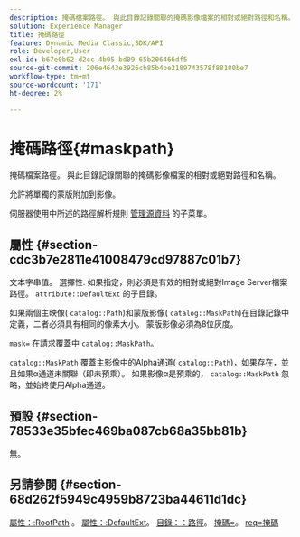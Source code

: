 ```yaml
---
description: 掩碼檔案路徑。 與此目錄記錄關聯的掩碼影像檔案的相對或絕對路徑和名稱。
solution: Experience Manager
title: 掩碼路徑
feature: Dynamic Media Classic,SDK/API
role: Developer,User
exl-id: b67e0b62-d2cc-4b05-bd09-65b206466df5
source-git-commit: 206e4643e3926cb85b4be2189743578f88180be7
workflow-type: tm+mt
source-wordcount: '171'
ht-degree: 2%

---
```


# 掩碼路徑{#maskpath}

掩碼檔案路徑。 與此目錄記錄關聯的掩碼影像檔案的相對或絕對路徑和名稱。

允許將單獨的蒙版附加到影像。

伺服器使用中所述的路徑解析規則 [管理源資料](/help/aem-is-ir-api/is-api/image-serving-api-ref/c-configuration-and-administration/c-configuration-and-administration.md) 的子菜單。

## 屬性 {#section-cdc3b7e2811e41008479cd97887c01b7}

文本字串值。 選擇性. 如果指定，則必須是有效的相對或絕對Image Server檔案路徑。 `attribute::DefaultExt` 的子目錄。

如果兩個主映像( `catalog::Path`)和蒙版影像( `catalog::MaskPath`)在目錄記錄中定義，二者必須具有相同的像素大小。 蒙版影像必須為8位灰度。

`mask=` 在請求覆蓋中 `catalog::MaskPath`。

`catalog::MaskPath` 覆蓋主影像中的Alpha通道( `catalog::Path`)，如果存在，並且如果α通道未關聯（即未預乘）。 如果影像α是預乘的， `catalog::MaskPath` 忽略，並始終使用Alpha通道。

## 預設 {#section-78533e35bfec469ba087cb68a35bb81b}

無。

## 另請參閱 {#section-68d262f5949c4959b8723ba44611d1dc}

[屬性：:RootPath](/help/aem-is-ir-api/is-api/image-catalog/image-serving-api-ref/c-image-catalog-reference/c-attributes-reference/r-rootpath.md) 。 [屬性：:DefaultExt](/help/aem-is-ir-api/is-api/image-catalog/image-serving-api-ref/c-image-catalog-reference/c-attributes-reference/r-defaultext.md)。 [目錄：：路徑](../../../../../../is-api/image-catalog/image-serving-api-ref/c-image-catalog-reference/c-image-svg-data-reference/c-image-data-reference/r-path-cat.md#reference-306afcaff172440ca81b85da8d78213c)。 [掩碼=](/help/aem-is-ir-api/is-api/http-ref/image-serving-api-ref/c-http-protocol-reference/c-command-reference/r-mask.md)。 [req=掩碼](/help/aem-is-ir-api/is-api/http-ref/image-serving-api-ref/c-http-protocol-reference/c-command-reference/r-req/r-req.md)
